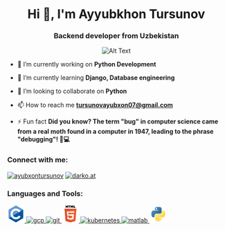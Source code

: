 <h1 align="center">Hi 👋, I'm Ayyubkhon Tursunov</h1>
<h3 align="center">Backend developer from Uzbekistan</h3>

<p align="center">
  <img src="https://cdn.dribbble.com/users/1292677/screenshots/6139167/avento.gif" alt="Alt Text" width="450" height="300">
</p>


- 🔭 I’m currently working on **Python Development**

- 🌱 I’m currently learning **Django, Database engineering**

- 👯 I’m looking to collaborate on **Python**

- 📫 How to reach me **tursunovayubxon07@gmail.com**

- ⚡ Fun fact **Did you know? The term "bug" in computer science came from a real moth found in a computer in 1947, leading to the phrase "debugging"! 🐛💻**

<h3 align="left">Connect with me:</h3>
<p align="left">
<a href="https://linkedin.com/in/ayubxontursunov" target="blank"><img align="center" src="https://raw.githubusercontent.com/rahuldkjain/github-profile-readme-generator/master/src/images/icons/Social/linked-in-alt.svg" alt="ayubxontursunov" height="30" width="40" /></a>
<a href="https://instagram.com/darko.at" target="blank"><img align="center" src="https://raw.githubusercontent.com/rahuldkjain/github-profile-readme-generator/master/src/images/icons/Social/instagram.svg" alt="darko.at" height="30" width="40" /></a>
</p>

<h3 align="left">Languages and Tools:</h3>
<p align="left"> <a href="https://www.cprogramming.com/" target="_blank" rel="noreferrer"> <img src="https://raw.githubusercontent.com/devicons/devicon/master/icons/c/c-original.svg" alt="c" width="40" height="40"/> </a> <a href="https://cloud.google.com" target="_blank" rel="noreferrer"> <img src="https://www.vectorlogo.zone/logos/google_cloud/google_cloud-icon.svg" alt="gcp" width="40" height="40"/> </a> <a href="https://git-scm.com/" target="_blank" rel="noreferrer"> <img src="https://www.vectorlogo.zone/logos/git-scm/git-scm-icon.svg" alt="git" width="40" height="40"/> </a> <a href="https://www.w3.org/html/" target="_blank" rel="noreferrer"> <img src="https://raw.githubusercontent.com/devicons/devicon/master/icons/html5/html5-original-wordmark.svg" alt="html5" width="40" height="40"/> </a> <a href="https://kubernetes.io" target="_blank" rel="noreferrer"> <img src="https://www.vectorlogo.zone/logos/kubernetes/kubernetes-icon.svg" alt="kubernetes" width="40" height="40"/> </a> <a href="https://www.mathworks.com/" target="_blank" rel="noreferrer"> <img src="https://upload.wikimedia.org/wikipedia/commons/2/21/Matlab_Logo.png" alt="matlab" width="40" height="40"/> </a> <a href="https://www.python.org" target="_blank" rel="noreferrer"> <img src="https://raw.githubusercontent.com/devicons/devicon/master/icons/python/python-original.svg" alt="python" width="40" height="40"/> </a> </p>
